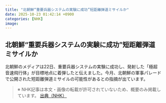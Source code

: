 ```yaml
---
title: "北朝鮮“重要兵器システムの実験に成功”短距離弾道ミサイルか"
date: 2025-10-23 01:42:14 +0900
categories: [NHK]
image: 
---
```

## 北朝鮮“重要兵器システムの実験に成功”短距離弾道ミサイルか

北朝鮮のメディアは22日、重要兵器システムの実験に成功し、発射した「極超音速飛行体」が目標地点に着弾したと伝えました。今月、北朝鮮の軍事パレードで公開された短距離弾道ミサイルの可能性があるとの指摘が出ています。

> ※ NHK記事は本文・画像の転載が許可されていないため、概要のみ掲載しています。
[出典（NHK）](http://www3.nhk.or.jp/news/html/20251023/k10014956651000.html)
